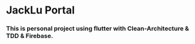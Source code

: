 # JackLu Portal

### This is personal project using flutter with Clean-Architecture & TDD & Firebase.
